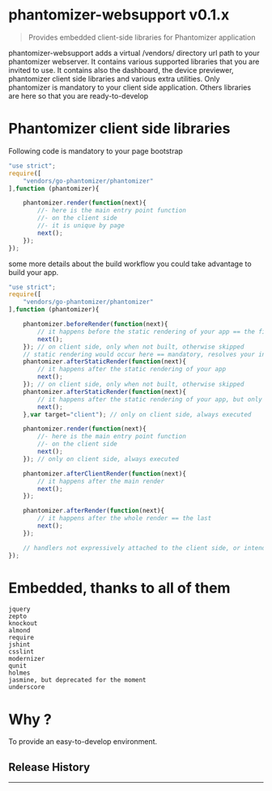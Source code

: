 # phantomizer-websupport v0.1.x

> Provides embedded client-side libraries for Phantomizer application

phantomizer-websupport adds a virtual /vendors/ directory url path to your phantomizer webserver.
It contains various supported libraries that you are invited to use.
It contains also the dashboard, the device previewer, phantomizer client side libraries and various extra utilities.
Only phantomizer is mandatory to your client side application.
Others libraries are here so that you are ready-to-develop


# Phantomizer client side libraries
Following code is mandatory to your page bootstrap
```javascript
"use strict";
require([
    "vendors/go-phantomizer/phantomizer"
],function (phantomizer){

    phantomizer.render(function(next){
        //- here is the main entry point function
        //- on the client side
        //- it is unique by page
        next();
    });
});

```

some more details about the build workflow you could take advantage to build your app.
```javascript
"use strict";
require([
    "vendors/go-phantomizer/phantomizer"
],function (phantomizer){

    phantomizer.beforeRender(function(next){
        // it happens before the static rendering of your app == the first
        next();
    }); // on client side, only when not built, otherwise skipped
    // static rendering would occur here == mandatory, resolves your include
    phantomizer.afterStaticRender(function(next){
        // it happens after the static rendering of your app
        next();
    }); // on client side, only when not built, otherwise skipped
    phantomizer.afterStaticRender(function(next){
        // it happens after the static rendering of your app, but only on the client side == before render
        next();
    },var target="client"); // only on client side, always executed

    phantomizer.render(function(next){
        //- here is the main entry point function
        //- on the client side
        next();
    }); // only on client side, always executed

    phantomizer.afterClientRender(function(next){
        // it happens after the main render
        next();
    });

    phantomizer.afterRender(function(next){
        // it happens after the whole render == the last
        next();
    });

    // handlers not expressively attached to the client side, or intended to produce static part of UI, are executed only if the app is not built
});

```




# Embedded, thanks to all of them

    jquery
    zepto
    knockout
    almond
    require
    jshint
    csslint
    modernizer
    qunit
    holmes
    jasmine, but deprecated for the moment
    underscore


# Why ?

To provide an easy-to-develop environment.

## Release History


---
